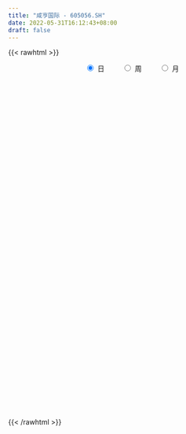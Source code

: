 ```yaml
---
title: "咸亨国际 - 605056.SH"
date: 2022-05-31T16:12:43+08:00
draft: false
---
```

{{< rawhtml >}}
    <div style="text-align: center">
        <label style="padding: 1rem;"><input style="margin-right: .5rem" type="radio" name="period" value="D" checked onclick="period_change(this)">日</label>
        <label style="padding: 1rem;"><input style="margin-right: .5rem" type="radio" name="period" value="W" onclick="period_change(this)">周</label>
        <label style="padding: 1rem;"><input style="margin-right: .5rem" type="radio" name="period" value="M" onclick="period_change(this)">月</label>
    </div>
    <div id="chart" style="height: 700px;"></div> 
    <script type="text/javascript">
        const D_v = [2826.05,790.22,4812.99,99842.11,196410.47,205094.54,34596.78,180457.95,124168.48,164179.89,148104.18,116519.54,82126.42,85228.14,54746.4,76253.56,74794.36,71034.7,67576.22,117190.19,117101.76,72813.56,75931.75,61506.78,30161.04,42686.12,46681.85,74063.58,49609.86,54141.71,33122.24,54570.4,48181.95,37788.55,25724.52,26955.4,31213.76,21038.6,118009.25,132635.07,67641.04,38403.53,29701.33,33515.59,20766.57,22867.61,24833.0,31612.61,17796.58,15736.01,14290.89,14400.08,18051.28,15856.79,12253.87,17181.14,10169.99,9156.44,15435.96,12298.13,14252.24,16266.32,36934.52,27436.2,17063.71,24615.38,23283.03,35499.96,25660.33,23599.79,27951.96,20714.38,14868.25,17707.75,12080.81,14326.78,12529.6,48184.8,36703.35,16425.36,29243.26,20035.45,19195.12,12480.66,18668.6,17232.31,16321.76,14482.81,10697.6,10857.0,45550.08,22959.48,34071.6,37420.44,24589.12,67280.41,39518.13,38887.82,20107.45,52057.58,92458.37,55446.66,45785.84,28875.82,26358.77,43186.61,37058.35,15879.9,24043.55,21712.65,17170.0,14902.15,11347.46,29481.76,17330.52,13855.03,10496.3,13037.0,14408.22,13271.0,31415.44,13816.89,12013.07,9910.24,12314.28,6988.1,6434.0,14603.0,8814.12,13169.0,7934.67,7264.0,9315.34,7083.9,6159.33,8084.0,7408.78,6659.55,11076.51,11528.24,7553.33,7745.0,9278.12,10371.33,15655.72,7699.1,6460.0,6781.12,5817.61,7436.0,7093.16,7151.0,11123.4,11518.16,10519.0,6264.0,5926.1,9727.12,8744.24,7706.79,5572.34,6021.0,14473.79,17966.47,65448.35,37206.88,18273.55,22175.37,11044.7,10006.0,17287.59,9028.16,8532.63,10666.39,8130.0,5804.98,7841.0,5389.12,9187.45,5377.5,4511.0,4625.16,6390.34,6259.67,7470.57,5523.0,7957.12,5434.7,7840.0,7649.15,9227.59,6354.81,12321.5,18858.45,13437.45,8194.0,5461.0,8752.71,6328.0,5812.0,8132.99,9675.0,9174.0,4926.72,8362.45,10605.55,7077.15,12908.66]
const D_histogram = [0.0,0.1196198291,0.3192099763,0.5710906173,0.5953189287,0.7244038539,0.5986926803,0.4490511071,0.4679297507,0.4106413769,0.1886666474,-0.0494192974,-0.2570769532,-0.4354099763,-0.5255120173,-0.5489287498,-0.5098498164,-0.5150727804,-0.4640291254,-0.3514102104,-0.2332328414,-0.1773448669,-0.2279969768,-0.3270692067,-0.3631146619,-0.3356813177,-0.2794657872,-0.2002257329,-0.1697618644,-0.103682174,-0.0774041924,-0.0280899926,0.0295041465,0.0357606537,0.053151727,0.0479432773,0.0202395164,-0.0037629649,0.1015101593,0.1697289235,0.1409304579,0.1059464563,0.0644340517,0.0014202009,-0.0165105717,-0.0234264954,-0.0533806502,-0.1221969983,-0.1795510789,-0.2191318981,-0.2089669904,-0.1714059596,-0.1424834791,-0.1425222176,-0.1069710349,-0.0538341606,-0.0277437793,0.0024452447,0.0385928646,0.0448068679,0.0374216153,0.0578459214,0.1230693697,0.1586316338,0.1690310732,0.1590015781,0.1742195356,0.2059307511,0.1806262565,0.1279477605,0.1295430131,0.1113489714,0.1106479393,0.11821324,0.1110335295,0.0860432703,0.0746033968,0.1186795799,0.1527238171,0.1603381367,0.1462761146,0.1264854464,0.0870756835,0.0533887646,0.0466757318,0.0204708304,-0.0296748618,-0.0877774581,-0.1153232714,-0.126981239,-0.0799491278,-0.046245832,0.0010543773,0.0475536566,0.0642972829,0.1135436891,0.1045383653,0.0580177329,0.0337686604,0.1333801897,0.151662534,0.1599125539,0.0921289506,0.0657457974,0.0162373805,-0.0060742075,-0.0499142999,-0.0955187281,-0.1365127214,-0.1324048479,-0.1266492542,-0.1285659259,-0.1206155287,-0.0923337349,-0.0811582964,-0.0730327144,-0.0689353175,-0.0655569079,-0.0452665167,-0.0526060229,-0.105955346,-0.1273368283,-0.1471432288,-0.1546523348,-0.1853866996,-0.2062828172,-0.2126184527,-0.264909027,-0.2761986119,-0.3077741658,-0.2944226075,-0.2554293566,-0.1918835131,-0.1288931291,-0.0791892115,-0.0657140782,-0.0307732576,-0.0009109591,0.0446967171,0.0796712438,0.1096930604,0.131059857,0.1263292707,0.1412264769,0.1244632403,0.1226125265,0.113780383,0.1200298708,0.1152518497,0.1141116127,0.0970418131,0.0700359083,0.0181791113,-0.0534116303,-0.0570876963,-0.0489333964,-0.0591496148,-0.1038095253,-0.1016396416,-0.0811806966,-0.0513904311,-0.0128436359,0.0180193145,0.1324730921,0.1836921519,0.1648465325,0.1380975878,0.0814001841,0.052197285,0.0254870541,0.0209414545,0.0192979198,-0.0059541135,-0.0092601326,-0.0340224424,-0.0348324429,-0.0248537313,-0.0048523662,-0.0143934497,-0.0120962084,0.0012487799,0.0065334762,-0.0177573529,-0.0151673229,-0.070362745,-0.1438217384,-0.1692641015,-0.1927066658,-0.1678852293,-0.1112424996,-0.0566307321,-0.0091272369,0.0538132313,0.0931852063,0.0987436741,0.106817235,0.1021307765,0.0944308762,0.0986939852,0.1031783639,0.1110581388,0.1222569815,0.0899534044,0.0846680914,0.0883284576,0.1006232282,0.1033459377,0.1163599635]
const D_fast = [0.0,0.1495247863,0.4289174276,0.8235707229,0.9966287665,1.3068146552,1.3307766517,1.2933978552,1.4292589365,1.4746309069,1.2998228392,1.0493820701,0.7774551761,0.4902696588,0.2687896136,0.1081406936,0.0197571729,-0.1142339862,-0.1791976126,-0.1544312501,-0.0945620915,-0.0830103337,-0.1906616878,-0.3715012194,-0.49832534,-0.5548123252,-0.5684632416,-0.5392796205,-0.5512562181,-0.5110970712,-0.5041701377,-0.461878436,-0.3969082603,-0.3817115897,-0.3510325847,-0.3442552151,-0.3668990968,-0.3918423193,-0.2611916553,-0.1505406603,-0.1441065114,-0.1526038989,-0.1780077905,-0.2406665912,-0.2627250066,-0.2754975543,-0.3187968716,-0.4181624693,-0.5204043196,-0.6147681133,-0.6568449532,-0.6621354123,-0.6688338015,-0.7045030945,-0.6956946705,-0.6560163364,-0.6368618999,-0.6060615647,-0.5602657287,-0.5428500084,-0.5408798571,-0.5059940707,-0.4100032799,-0.3347831074,-0.2821258997,-0.2524050003,-0.1936321588,-0.1104382556,-0.090586186,-0.111277742,-0.077296736,-0.0676535349,-0.0406925821,-0.0035739714,0.0170047004,0.0135252587,0.0207362345,0.0944823126,0.1667075041,0.2144063577,0.2369133644,0.2487440578,0.2311032157,0.210763488,0.2157193881,0.1946321943,0.1370677867,0.0570208259,0.0006441947,-0.0427590826,-0.0157142533,0.0064275844,0.053991388,0.1123790815,0.1451970285,0.222829357,0.2399586246,0.2079424254,0.192135518,0.3250920947,0.3812900725,0.4295182309,0.3847668652,0.3748201614,0.3293710896,0.3055409497,0.2492222823,0.1797381722,0.1046159984,0.07562266,0.0497159401,0.015657787,-0.006545698,-0.0013473379,-0.0104614736,-0.0205940702,-0.0337305026,-0.04674132,-0.037767558,-0.0582585699,-0.1380967295,-0.1913124188,-0.2479046265,-0.2940768163,-0.3711578559,-0.4436246778,-0.5031149265,-0.6216327576,-0.7019719955,-0.8104910908,-0.8707451843,-0.8956092726,-0.8800343074,-0.8492672057,-0.819360591,-0.8223139772,-0.795066471,-0.7654319123,-0.7086500568,-0.6537577192,-0.5963126374,-0.5421808766,-0.5153291452,-0.4651253198,-0.4507727463,-0.4219703285,-0.4023573762,-0.3661004208,-0.3420654794,-0.3146778133,-0.3074871596,-0.3169840873,-0.3642961065,-0.4492397557,-0.4671877457,-0.471266795,-0.4962704171,-0.5668827088,-0.5901227356,-0.5899589647,-0.573016307,-0.5376804207,-0.5023126418,-0.3547405911,-0.2575984934,-0.2352324796,-0.2274570274,-0.2638043851,-0.2799579629,-0.3002964303,-0.2996066662,-0.296425721,-0.3231662827,-0.328787335,-0.3620552553,-0.3715733666,-0.3678080878,-0.3490198143,-0.3621592602,-0.3628860709,-0.3492288877,-0.3423108223,-0.3710409897,-0.3722427904,-0.4450288988,-0.5544433267,-0.6222017153,-0.693820946,-0.7109708169,-0.6821387121,-0.6416846275,-0.5964629416,-0.5200691656,-0.457400889,-0.4271565027,-0.392378633,-0.3715323974,-0.3556245786,-0.3266879733,-0.2964090036,-0.260764694,-0.2190016059,-0.228816832,-0.2129351221,-0.1871926415,-0.1497420639,-0.1211828699,-0.0790788533]
const D_slow = [0.0,0.0299049573,0.1097074513,0.2524801056,0.4013098378,0.5824108013,0.7320839714,0.8443467482,0.9613291858,1.06398953,1.1111561919,1.0988013675,1.0345321292,0.9256796351,0.7943016308,0.6570694434,0.5296069893,0.4008387942,0.2848315128,0.1969789603,0.1386707499,0.0943345332,0.037335289,-0.0444320127,-0.1352106782,-0.2191310076,-0.2889974544,-0.3390538876,-0.3814943537,-0.4074148972,-0.4267659453,-0.4337884435,-0.4264124068,-0.4174722434,-0.4041843116,-0.3921984923,-0.3871386132,-0.3880793545,-0.3627018146,-0.3202695838,-0.2850369693,-0.2585503552,-0.2424418423,-0.2420867921,-0.246214435,-0.2520710588,-0.2654162214,-0.295965471,-0.3408532407,-0.3956362152,-0.4478779628,-0.4907294527,-0.5263503225,-0.5619808769,-0.5887236356,-0.6021821758,-0.6091181206,-0.6085068094,-0.5988585933,-0.5876568763,-0.5783014725,-0.5638399921,-0.5330726497,-0.4934147412,-0.4511569729,-0.4114065784,-0.3678516945,-0.3163690067,-0.2712124426,-0.2392255024,-0.2068397492,-0.1790025063,-0.1513405215,-0.1217872115,-0.0940288291,-0.0725180115,-0.0538671623,-0.0241972674,0.0139836869,0.0540682211,0.0906372498,0.1222586114,0.1440275322,0.1573747234,0.1690436563,0.1741613639,0.1667426485,0.144798284,0.1159674661,0.0842221564,0.0642348744,0.0526734164,0.0529370107,0.0648254249,0.0808997456,0.1092856679,0.1354202592,0.1499246925,0.1583668576,0.191711905,0.2296275385,0.269605677,0.2926379146,0.309074364,0.3131337091,0.3116151572,0.2991365822,0.2752569002,0.2411287199,0.2080275079,0.1763651943,0.1442237129,0.1140698307,0.090986397,0.0706968229,0.0524386442,0.0352048149,0.0188155879,0.0074989587,-0.005652547,-0.0321413835,-0.0639755906,-0.1007613978,-0.1394244815,-0.1857711563,-0.2373418606,-0.2904964738,-0.3567237306,-0.4257733836,-0.502716925,-0.5763225769,-0.640179916,-0.6881507943,-0.7203740766,-0.7401713795,-0.756599899,-0.7642932134,-0.7645209532,-0.7533467739,-0.733428963,-0.7060056979,-0.6732407336,-0.6416584159,-0.6063517967,-0.5752359866,-0.544582855,-0.5161377592,-0.4861302916,-0.4573173291,-0.4287894259,-0.4045289727,-0.3870199956,-0.3824752178,-0.3958281254,-0.4101000494,-0.4223333985,-0.4371208022,-0.4630731836,-0.488483094,-0.5087782681,-0.5216258759,-0.5248367849,-0.5203319563,-0.4872136832,-0.4412906453,-0.4000790121,-0.3655546152,-0.3452045692,-0.3321552479,-0.3257834844,-0.3205481208,-0.3157236408,-0.3172121692,-0.3195272023,-0.3280328129,-0.3367409237,-0.3429543565,-0.3441674481,-0.3477658105,-0.3507898626,-0.3504776676,-0.3488442985,-0.3532836368,-0.3570754675,-0.3746661538,-0.4106215883,-0.4529376137,-0.5011142802,-0.5430855875,-0.5708962124,-0.5850538955,-0.5873357047,-0.5738823969,-0.5505860953,-0.5259001768,-0.499195868,-0.4736631739,-0.4500554548,-0.4253819585,-0.3995873676,-0.3718228328,-0.3412585875,-0.3187702364,-0.2976032135,-0.2755210991,-0.2503652921,-0.2245288076,-0.1954388168]
const D_data = [['2021-07-20', 15.5852, 18.706, 15.5852, 18.706],['2021-07-21', 20.5804, 20.5804, 20.5804, 20.5804],['2021-07-22', 22.6356, 22.6356, 22.6356, 22.6356],['2021-07-23', 24.9001, 24.9001, 23.3111, 24.9001],['2021-07-26', 26.6127, 23.3111, 22.4072, 26.6127],['2021-07-27', 24.3482, 25.6422, 23.4348, 25.6422],['2021-07-28', 23.882, 23.0828, 23.0828, 24.3578],['2021-07-29', 22.0932, 22.569, 21.1037, 22.883],['2021-07-30', 24.824, 24.824, 24.177, 24.824],['2021-08-02', 25.0238, 24.2626, 23.1113, 25.2902],['2021-08-03', 22.1979, 21.8363, 21.8363, 22.4072],['2021-08-04', 21.6936, 20.5994, 19.981, 21.6936],['2021-08-05', 20.1998, 19.8002, 19.7907, 20.5899],['2021-08-06', 19.648, 18.9819, 18.9724, 19.8002],['2021-08-09', 18.8868, 19.0961, 18.8868, 19.5147],['2021-08-10', 19.039, 19.2959, 18.7631, 19.5052],['2021-08-11', 19.2388, 19.7812, 19.0771, 19.9144],['2021-08-12', 19.5338, 18.9724, 18.8963, 19.5623],['2021-08-13', 18.9343, 19.4577, 18.8487, 19.5909],['2021-08-16', 19.3625, 20.3806, 19.3149, 21.313],['2021-08-17', 20.0285, 20.8658, 19.8287, 21.5033],['2021-08-18', 20.4948, 20.4091, 19.9049, 20.666],['2021-08-19', 20.314, 18.9343, 18.7345, 20.3616],['2021-08-20', 18.7441, 17.6974, 17.5071, 18.7631],['2021-08-23', 17.6974, 17.8306, 17.6784, 18.0019],['2021-08-24', 17.726, 18.2969, 17.6213, 18.3635],['2021-08-25', 18.1732, 18.6013, 17.8687, 18.7441],['2021-08-26', 18.6489, 19.02, 18.6489, 19.6289],['2021-08-27', 18.6204, 18.5062, 18.1351, 19.1246],['2021-08-30', 18.5062, 19.0485, 18.3635, 19.4862],['2021-08-31', 19.039, 18.6679, 18.4491, 19.2198],['2021-09-01', 18.6679, 19.058, 17.7735, 19.5052],['2021-09-02', 19.058, 19.3911, 18.8392, 19.5243],['2021-09-03', 19.2578, 18.8868, 18.8773, 19.5814],['2021-09-06', 18.9534, 19.0676, 18.725, 19.2008],['2021-09-07', 19.1817, 18.8011, 18.6965, 19.1817],['2021-09-08', 18.706, 18.4015, 18.2873, 18.8963],['2021-09-09', 18.4015, 18.2588, 18.1732, 18.4967],['2021-09-10', 18.2588, 20.0856, 18.2588, 20.0856],['2021-09-13', 19.2198, 20.1522, 18.8963, 20.6946],['2021-09-14', 19.4672, 19.1246, 19.1246, 19.7621],['2021-09-15', 19.5052, 18.9343, 18.6489, 19.5052],['2021-09-16', 18.9343, 18.6775, 18.6775, 19.2008],['2021-09-17', 18.5252, 18.1161, 17.9734, 18.6013],['2021-09-22', 17.8877, 18.4206, 17.8877, 18.5538],['2021-09-23', 18.392, 18.4396, 18.1922, 18.7345],['2021-09-24', 18.4396, 17.9829, 17.9163, 18.4491],['2021-09-27', 18.0495, 17.117, 16.6603, 18.3635],['2021-09-28', 17.1408, 16.7515, 16.5568, 17.1603],['2021-09-29', 16.5763, 16.4984, 16.4498, 16.9462],['2021-09-30', 16.6931, 16.8099, 16.4303, 16.9364],['2021-10-08', 16.8878, 17.063, 16.8878, 17.2771],['2021-10-11', 17.063, 16.9364, 16.7028, 17.1311],['2021-10-12', 16.9364, 16.4595, 16.2648, 16.9364],['2021-10-13', 16.4887, 16.8196, 16.3622, 16.8586],['2021-10-14', 16.8196, 17.1311, 16.6055, 17.4329],['2021-10-15', 17.0338, 16.8878, 16.7904, 17.1116],['2021-10-18', 16.878, 16.9948, 16.7418, 17.0338],['2021-10-19', 17.1214, 17.1798, 17.1214, 17.5107],['2021-10-20', 17.0532, 16.8683, 16.8586, 17.1798],['2021-10-21', 16.7223, 16.6444, 16.4108, 16.8294],['2021-10-22', 16.5471, 16.9851, 16.4595, 17.0338],['2021-10-25', 17.0922, 17.7735, 16.9462, 17.8611],['2021-10-26', 17.5205, 17.7151, 17.3939, 17.9293],['2021-10-27', 17.4718, 17.5886, 17.2284, 17.7443],['2021-10-28', 16.732, 17.4037, 16.1578, 17.4426],['2021-10-29', 17.4134, 17.8125, 16.9851, 18.0071],['2021-11-01', 17.8125, 18.2505, 17.5399, 18.2894],['2021-11-02', 18.1045, 17.6665, 17.5302, 18.1045],['2021-11-03', 17.8417, 17.1992, 16.878, 17.9487],['2021-11-04', 17.1311, 17.8125, 17.1214, 18.085],['2021-11-05', 17.7735, 17.5886, 17.5302, 18.1921],['2021-11-08', 17.5205, 17.8222, 17.355, 17.9001],['2021-11-09', 17.8222, 18.0169, 17.7735, 18.1629],['2021-11-10', 18.0071, 17.9098, 17.7151, 18.0071],['2021-11-11', 17.7443, 17.6665, 17.6275, 18.0071],['2021-11-12', 17.5789, 17.793, 17.5789, 17.8514],['2021-11-15', 17.647, 18.6496, 17.647, 19.1557],['2021-11-16', 18.7372, 18.8442, 18.6009, 19.1265],['2021-11-17', 18.6398, 18.7566, 18.6009, 18.8442],['2021-11-18', 18.7566, 18.6009, 18.5912, 19.0778],['2021-11-19', 18.5035, 18.562, 18.0169, 18.6885],['2021-11-22', 18.5814, 18.2602, 18.2505, 18.6788],['2021-11-23', 18.4159, 18.2115, 18.1531, 18.4159],['2021-11-24', 18.2115, 18.5035, 18.085, 18.562],['2021-11-25', 18.708, 18.2213, 18.2018, 18.7469],['2021-11-26', 18.2797, 17.7346, 17.6957, 18.2894],['2021-11-29', 17.5302, 17.3161, 17.1895, 17.7346],['2021-11-30', 17.4718, 17.4037, 17.2771, 17.6081],['2021-12-01', 17.3939, 17.4134, 17.1895, 17.6373],['2021-12-02', 17.6373, 18.1726, 17.0338, 18.8637],['2021-12-03', 18.085, 18.1823, 17.9098, 18.3283],['2021-12-06', 18.2991, 18.562, 17.7346, 18.6885],['2021-12-07', 18.4354, 18.8345, 18.1629, 18.8345],['2021-12-08', 18.9026, 18.6885, 18.6398, 18.9805],['2021-12-09', 18.6885, 19.3601, 18.6885, 20.1291],['2021-12-10', 19.3017, 18.8442, 18.5717, 19.5645],['2021-12-13', 18.7761, 18.3089, 18.2018, 18.8637],['2021-12-14', 18.3089, 18.4549, 18.0169, 18.708],['2021-12-15', 18.3381, 20.3043, 18.2018, 20.3043],['2021-12-16', 20.9953, 19.7494, 19.4185, 21.3652],['2021-12-17', 19.9247, 19.8565, 19.3504, 20.4113],['2021-12-20', 19.4672, 18.8832, 18.6593, 19.7105],['2021-12-21', 18.7469, 19.253, 18.6885, 19.399],['2021-12-22', 19.2238, 18.8345, 18.7761, 19.3601],['2021-12-23', 18.8345, 19.0292, 18.2018, 19.2822],['2021-12-24', 19.0194, 18.6009, 18.0071, 19.1849],['2021-12-27', 18.5912, 18.3186, 18.1142, 18.5912],['2021-12-28', 18.4257, 18.085, 18.0266, 18.523],['2021-12-29', 18.1823, 18.4743, 18.0266, 18.7177],['2021-12-30', 18.3965, 18.4451, 18.1726, 18.6398],['2021-12-31', 18.4257, 18.2797, 18.231, 18.6496],['2022-01-04', 18.0461, 18.3381, 18.0071, 18.4159],['2022-01-05', 18.2115, 18.6204, 18.0266, 18.7469],['2022-01-06', 18.5133, 18.4549, 18.4257, 18.6982],['2022-01-07', 18.4451, 18.4159, 18.2797, 18.6398],['2022-01-10', 18.4549, 18.3478, 18.0947, 18.5912],['2022-01-11', 18.3186, 18.3089, 18.2602, 18.5814],['2022-01-12', 18.3575, 18.5425, 18.3575, 18.6106],['2022-01-13', 18.6204, 18.1921, 18.1823, 18.6398],['2022-01-14', 18.1531, 17.3842, 17.17, 18.1531],['2022-01-17', 17.3355, 17.4815, 17.2869, 17.5497],['2022-01-18', 17.5107, 17.2674, 17.209, 17.5205],['2022-01-19', 17.1798, 17.209, 17.0435, 17.3355],['2022-01-20', 17.2187, 16.6542, 16.6542, 17.2479],['2022-01-21', 16.6055, 16.4498, 16.4303, 16.6639],['2022-01-24', 16.2746, 16.3524, 16.2551, 16.4303],['2022-01-25', 16.3524, 15.3791, 15.3499, 16.3816],['2022-01-26', 15.3888, 15.4472, 15.3888, 15.6516],['2022-01-27', 15.4472, 14.7756, 14.7659, 15.4569],['2022-01-28', 14.7951, 14.9703, 14.7951, 15.1747],['2022-02-07', 15.2623, 15.126, 15.0579, 15.6321],['2022-02-08', 15.2623, 15.4375, 15.1357, 15.5153],['2022-02-09', 15.5348, 15.5445, 15.3791, 15.5445],['2022-02-10', 15.564, 15.4959, 15.3791, 15.564],['2022-02-11', 15.4569, 15.0481, 14.9508, 15.4569],['2022-02-14', 14.9897, 15.3012, 14.8437, 15.3985],['2022-02-15', 15.2817, 15.2915, 15.1065, 15.4569],['2022-02-16', 15.3012, 15.6029, 15.3012, 15.6808],['2022-02-17', 15.6711, 15.6321, 15.5251, 15.8852],['2022-02-18', 15.5543, 15.7197, 15.4083, 15.7489],['2022-02-21', 15.7684, 15.7489, 15.5835, 15.7976],['2022-02-22', 15.71, 15.4764, 15.3985, 15.71],['2022-02-23', 15.5932, 15.7684, 15.5348, 15.8463],['2022-02-24', 15.6321, 15.3888, 15.2233, 16.2064],['2022-02-25', 15.71, 15.5445, 15.4764, 15.8073],['2022-02-28', 15.6711, 15.4472, 15.1844, 15.6711],['2022-03-01', 15.4764, 15.6516, 15.4277, 15.7392],['2022-03-02', 15.5445, 15.5445, 15.4667, 15.6127],['2022-03-03', 15.5445, 15.6029, 15.4472, 15.6808],['2022-03-04', 15.5251, 15.3791, 15.3499, 15.6224],['2022-03-07', 15.3304, 15.1455, 15.0384, 15.3304],['2022-03-08', 15.126, 14.6004, 14.5517, 15.1552],['2022-03-09', 14.6004, 13.9482, 13.3545, 14.6782],['2022-03-10', 14.25, 14.4933, 14.104, 14.688],['2022-03-11', 14.6198, 14.5517, 14.1332, 14.6198],['2022-03-14', 14.4057, 14.211, 14.2013, 14.688],['2022-03-15', 14.1137, 13.5005, 13.4518, 14.3181],['2022-03-16', 13.8898, 13.8217, 13.3642, 14.0358],['2022-03-17', 14.0358, 13.9677, 13.8217, 14.2208],['2022-03-18', 14.0456, 14.0942, 13.9093, 14.1916],['2022-03-21', 14.2986, 14.2889, 14.0942, 14.357],['2022-03-22', 14.5712, 14.3084, 14.2792, 14.8729],['2022-03-23', 14.211, 15.7392, 14.2013, 15.7392],['2022-03-24', 16.4108, 15.4569, 15.4569, 16.4108],['2022-03-25', 15.2623, 14.7464, 14.6782, 15.4569],['2022-03-28', 14.7075, 14.5906, 14.2694, 14.7075],['2022-03-29', 14.8048, 14.0261, 13.9774, 14.9703],['2022-03-30', 14.2013, 14.1429, 13.958, 14.3862],['2022-03-31', 14.0748, 14.0066, 13.8509, 14.2597],['2022-04-01', 14.0845, 14.1721, 13.7146, 14.3278],['2022-04-06', 13.8217, 14.1624, 13.8217, 14.2305],['2022-04-07', 14.1234, 13.7536, 13.7244, 14.1332],['2022-04-08', 13.773, 13.8996, 13.4713, 14.0748],['2022-04-11', 13.919, 13.4908, 13.4129, 13.919],['2022-04-12', 13.6173, 13.6465, 13.3058, 13.7049],['2022-04-13', 13.7341, 13.7341, 13.5784, 13.8996],['2022-04-14', 13.8022, 13.8801, 13.773, 14.0066],['2022-04-15', 13.919, 13.481, 13.4518, 13.919],['2022-04-18', 13.481, 13.5492, 13.0722, 13.5589],['2022-04-19', 13.6076, 13.6757, 13.335, 13.7536],['2022-04-20', 13.8217, 13.5784, 13.481, 13.8314],['2022-04-21', 13.773, 13.1014, 13.1014, 13.773],['2022-04-22', 13.1111, 13.3155, 11.8068, 13.3155],['2022-04-25', 13.1403, 12.3617, 12.2741, 13.1501],['2022-04-26', 12.3033, 11.6414, 11.6414, 12.5758],['2022-04-27', 11.5635, 11.7874, 11.1352, 11.8652],['2022-04-28', 11.7679, 11.4662, 11.3494, 11.7776],['2022-04-29', 11.6511, 11.8555, 11.4564, 12.0307],['2022-05-05', 11.9723, 12.2838, 11.8068, 12.5855],['2022-05-06', 12.2254, 12.4103, 11.8458, 12.6342],['2022-05-09', 12.459, 12.4882, 12.2351, 12.6439],['2022-05-10', 12.4006, 12.9165, 12.2935, 12.9262],['2022-05-11', 12.9165, 12.8775, 12.6634, 13.1793],['2022-05-12', 13.0819, 12.5758, 12.459, 13.0819],['2022-05-13', 12.6147, 12.6537, 12.5077, 12.7705],['2022-05-16', 12.6537, 12.5174, 12.4882, 12.7997],['2022-05-17', 12.6147, 12.459, 12.2546, 12.6439],['2022-05-18', 12.459, 12.6147, 12.2935, 12.7607],['2022-05-19', 12.459, 12.6634, 12.4103, 12.7023],['2022-05-20', 12.751, 12.7705, 12.5077, 13.043],['2022-05-23', 12.9067, 12.9067, 12.7023, 12.9846],['2022-05-24', 13.1014, 12.3422, 12.3422, 13.1209],['2022-05-25', 12.3422, 12.605, 12.3422, 12.6439],['2022-05-26', 12.5953, 12.7413, 12.3325, 12.7899],['2022-05-27', 12.8012, 12.9312, 12.6812, 13.1312],['2022-05-30', 12.9, 12.9, 12.69, 12.95],['2022-05-31', 13.0, 13.13, 12.76, 13.17]]
const W_v = [108271.37,740728.22,596158.1699999999,344405.24,444544.04,243202.45,227804.85,222941.53,301896.5599999999,68467.18,79436.09,14400.08,73513.07,67409.09,129332.84,133426.42,71513.19,150592.22,83898.45,104546.97,202879.7,258957.88,181265.39,93708.25,72014.77,82627.96,55042.58,50954.79,37906.57,44226.41,50749.27,33587.89,46575.56,37676.59,141116.49,78787.21,28227.18,36352.55,27163.67,34225.39,16876.74,59166.21,34486.7,42743.72,19985.81]
const W_histogram = [0.0,-0.0048565242,-0.3804640173,-0.5647002968,-0.7607464489,-0.7882298818,-0.7341509293,-0.5778962709,-0.5666673485,-0.5284464611,-0.5404643053,-0.4910986202,-0.4320605512,-0.3516798257,-0.2147408013,-0.1161327729,-0.0191212706,0.107879091,0.1448939232,0.2046108506,0.2886299456,0.4051806121,0.3903560904,0.3527067964,0.3311113248,0.2454228292,0.1297040907,-0.0338534851,-0.1193611522,-0.1132992184,-0.1039435752,-0.0921516155,-0.1214880352,-0.1511820129,-0.1083804578,-0.1004091792,-0.0951976869,-0.1010959561,-0.0972657428,-0.1699289687,-0.1577605425,-0.1125724214,-0.0568797723,0.0054086467,0.0709850304]
const W_fast = [0.0,-0.0060706553,-0.4767941526,-0.8022055064,-1.1884382707,-1.4129791741,-1.5424379539,-1.5306573632,-1.661095278,-1.7549860058,-1.9021199264,-1.9755288963,-2.0245059651,-2.0320451961,-1.9487913719,-1.8792165368,-1.7869853522,-1.6330152177,-1.5597769048,-1.4489072647,-1.2927306833,-1.0748848638,-0.9921203629,-0.9415929578,-0.8804105982,-0.9047433865,-0.9880361023,-1.1600570494,-1.2754050046,-1.2976678754,-1.314298126,-1.3255440702,-1.3852524986,-1.4527419796,-1.437035539,-1.4541665552,-1.4727544846,-1.5039267429,-1.5244129652,-1.6395584333,-1.6668301427,-1.649785127,-1.608312421,-1.5446718402,-1.461349199]
const W_slow = [0.0,-0.0012141311,-0.0963301354,-0.2375052096,-0.4276918218,-0.6247492922,-0.8082870246,-0.9527610923,-1.0944279294,-1.2265395447,-1.361655621,-1.4844302761,-1.5924454139,-1.6803653703,-1.7340505706,-1.7630837639,-1.7678640815,-1.7408943088,-1.704670828,-1.6535181153,-1.5813606289,-1.4800654759,-1.3824764533,-1.2942997542,-1.211521923,-1.1501662157,-1.117740193,-1.1262035643,-1.1560438524,-1.184368657,-1.2103545508,-1.2333924547,-1.2637644635,-1.3015599667,-1.3286550811,-1.3537573759,-1.3775567977,-1.4028307867,-1.4271472224,-1.4696294646,-1.5090696002,-1.5372127056,-1.5514326487,-1.550080487,-1.5323342294]
const W_data = [['2021-07-23', 15.5852, 24.9001, 15.5852, 24.9001],['2021-07-30', 26.6127, 24.824, 21.1037, 26.6127],['2021-08-06', 25.0238, 18.9819, 18.9724, 25.2902],['2021-08-13', 18.8868, 19.4577, 18.7631, 19.9144],['2021-08-20', 19.3625, 17.6974, 17.5071, 21.5033],['2021-08-27', 17.6974, 18.5062, 17.6213, 19.6289],['2021-09-03', 18.5062, 18.8868, 17.7735, 19.5814],['2021-09-10', 18.9534, 20.0856, 18.1732, 20.0856],['2021-09-17', 19.2198, 18.1161, 17.9734, 20.6946],['2021-09-24', 17.8877, 17.9829, 17.8877, 18.7345],['2021-09-30', 18.0495, 16.8099, 16.4303, 18.3635],['2021-10-08', 16.8878, 17.063, 16.8878, 17.2771],['2021-10-15', 17.063, 16.8878, 16.2648, 17.4329],['2021-10-22', 16.878, 16.9851, 16.4108, 17.5107],['2021-10-29', 17.0922, 17.8125, 16.1578, 18.0071],['2021-11-05', 17.8125, 17.5886, 16.878, 18.2894],['2021-11-12', 17.5205, 17.793, 17.355, 18.1629],['2021-11-19', 17.647, 18.562, 17.647, 19.1557],['2021-11-26', 18.5814, 17.7346, 17.6957, 18.7469],['2021-12-03', 17.5302, 18.1823, 17.0338, 18.8637],['2021-12-10', 18.2991, 18.8442, 17.7346, 20.1291],['2021-12-17', 18.7761, 19.8565, 18.0169, 21.3652],['2021-12-24', 19.4672, 18.6009, 18.0071, 19.7105],['2021-12-31', 18.5912, 18.2797, 18.0266, 18.7177],['2022-01-07', 18.0461, 18.4159, 18.0071, 18.7469],['2022-01-14', 18.4549, 17.3842, 17.17, 18.6398],['2022-01-21', 17.3355, 16.4498, 16.4303, 17.5497],['2022-01-28', 16.2746, 14.9703, 14.7659, 16.4303],['2022-02-11', 15.2623, 15.0481, 14.9508, 15.6321],['2022-02-18', 14.9897, 15.7197, 14.8437, 15.8852],['2022-02-25', 15.7684, 15.5445, 15.2233, 16.2064],['2022-03-04', 15.6711, 15.3791, 15.1844, 15.7392],['2022-03-11', 15.3304, 14.5517, 13.3545, 15.3304],['2022-03-18', 14.4057, 14.0942, 13.3642, 14.688],['2022-03-25', 14.2986, 14.7464, 14.0942, 16.4108],['2022-04-01', 14.7075, 14.1721, 13.7146, 14.9703],['2022-04-08', 13.8217, 13.8996, 13.4713, 14.2305],['2022-04-15', 13.919, 13.481, 13.3058, 14.0066],['2022-04-22', 13.481, 13.3155, 11.8068, 13.8314],['2022-04-29', 13.1403, 11.8555, 11.1352, 13.1501],['2022-05-06', 11.9723, 12.4103, 11.8068, 12.6342],['2022-05-13', 12.459, 12.6537, 12.2351, 13.1793],['2022-05-20', 12.6537, 12.7705, 12.2546, 13.043],['2022-05-27', 12.9067, 12.9312, 12.3325, 13.1312],['2022-06-02', 12.9, 13.13, 12.69, 13.17]]
const M_v = [848999.5900000001,1715573.8500000003,813282.2599999999,284655.08,464610.6899999999,816177.78,260640.1,139342.25,313996.15,143256.38,173259.18]
const M_histogram = [0.0,-0.3928679202,-0.7361929299,-0.8462329969,-0.8924296138,-0.8121617279,-0.9220874862,-0.9017260017,-0.9210855346,-1.0075696828,-0.9106823532]
const M_fast = [0.0,-0.4910849003,-1.0184581424,-1.3400564586,-1.609360479,-1.7321330251,-2.0725806549,-2.2776506708,-2.5272815873,-2.8656581562,-2.996441415]
const M_slow = [0.0,-0.0982169801,-0.2822652125,-0.4938234617,-0.7169308652,-0.9199712972,-1.1504931687,-1.3759246691,-1.6061960528,-1.8580884735,-2.0857590618]
const M_data = [['2021-07-30', 15.5852, 24.824, 15.5852, 26.6127],['2021-08-31', 25.0238, 18.6679, 17.5071, 25.2902],['2021-09-30', 18.6679, 16.8099, 16.4303, 20.6946],['2021-10-29', 16.8878, 17.8125, 16.1578, 18.0071],['2021-11-30', 17.8125, 17.4037, 16.878, 19.1557],['2021-12-31', 17.3939, 18.2797, 17.0338, 21.3652],['2022-01-28', 18.0461, 14.9703, 14.7659, 18.7469],['2022-02-28', 15.2623, 15.4472, 14.8437, 16.2064],['2022-03-31', 15.4764, 14.0066, 13.3545, 16.4108],['2022-04-29', 14.0845, 11.8555, 11.1352, 14.3278],['2022-05-31', 11.9723, 13.13, 11.8068, 13.1793]]
        const D_a = [null,null,null,null,26.6127,null,null,null,null,null,null,null,null,null,null,18.7631,null,null,null,null,21.5033,null,null,null,null,null,null,null,18.1351,null,null,null,null,19.5814,null,null,null,null,null,null,null,null,null,null,null,null,null,null,null,null,null,null,null,16.2648,null,null,null,null,null,null,null,null,null,null,null,null,null,18.2894,null,null,null,null,17.355,null,null,null,null,19.1557,null,null,null,null,null,null,null,null,null,null,null,null,17.0338,null,null,null,null,null,null,null,null,null,21.3652,null,null,null,null,null,18.0071,null,null,null,null,null,null,18.7469,null,null,null,null,null,null,null,null,null,null,null,null,null,null,null,14.7659,null,null,null,null,null,null,null,null,null,null,null,null,null,null,16.2064,null,null,null,null,null,null,null,null,13.3545,null,null,null,null,null,null,null,null,null,null,16.4108,null,null,null,null,null,null,null,null,null,null,null,null,null,null,null,null,null,null,null,null,null,11.1352,null,null,null,null,null,null,13.1793,null,null,null,12.2546,null,null,null,null,null,null,null,null,null,null]
const W_a = [null,26.6127,null,null,null,null,null,null,null,null,null,null,16.2648,null,null,null,null,null,null,null,null,21.3652,null,null,null,null,null,null,null,null,null,null,null,null,null,null,null,null,null,11.1352,null,null,null,null,null]
const M_a = [null,null,null,16.1578,null,null,null,null,null,null,null]
        const D_b = [[{ coord: ['2021-07-26', 21.5033] }, { coord: ['2021-09-03', 18.7631] }],[{ coord: ['2021-10-12', 18.2894] }, { coord: ['2022-01-05', 17.355] }],[{ coord: ['2022-01-27', 16.2064] }, { coord: ['2022-03-24', 14.7659] }]]
const W_b = [[{ coord: ['2021-07-30', 21.3652] }, { coord: ['2022-04-29', 16.2648] }]]
const M_b = []
    </script>
{{< /rawhtml >}}